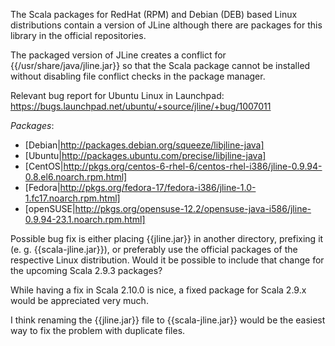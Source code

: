 The Scala packages for RedHat (RPM) and Debian (DEB) based Linux distributions contain a version of JLine although there are packages for this library in the official repositories.

The packaged version of JLine creates a conflict for {{/usr/share/java/jline.jar}} so that the Scala package cannot be installed without disabling file conflict checks in the package manager.

Relevant bug report for Ubuntu Linux in Launchpad: https://bugs.launchpad.net/ubuntu/+source/jline/+bug/1007011

*Packages*:

* [Debian|http://packages.debian.org/squeeze/libjline-java]
* [Ubuntu|http://packages.ubuntu.com/precise/libjline-java]
* [CentOS|http://pkgs.org/centos-6-rhel-6/centos-rhel-i386/jline-0.9.94-0.8.el6.noarch.rpm.html]
* [Fedora|http://pkgs.org/fedora-17/fedora-i386/jline-1.0-1.fc17.noarch.rpm.html]
* [openSUSE|http://pkgs.org/opensuse-12.2/opensuse-java-i586/jline-0.9.94-23.1.noarch.rpm.html]

Possible bug fix is either placing {{jline.jar}} in another directory, prefixing it (e. g. {{scala-jline.jar}}), or preferably use the official packages of the respective Linux distribution.
Would it be possible to include that change for the upcoming Scala 2.9.3 packages?

While having a fix in Scala 2.10.0 is nice, a fixed package for Scala 2.9.x would be appreciated very much.

I think renaming the {{jline.jar}} file to {{scala-jline.jar}} would be the easiest way to fix the problem with duplicate files.
